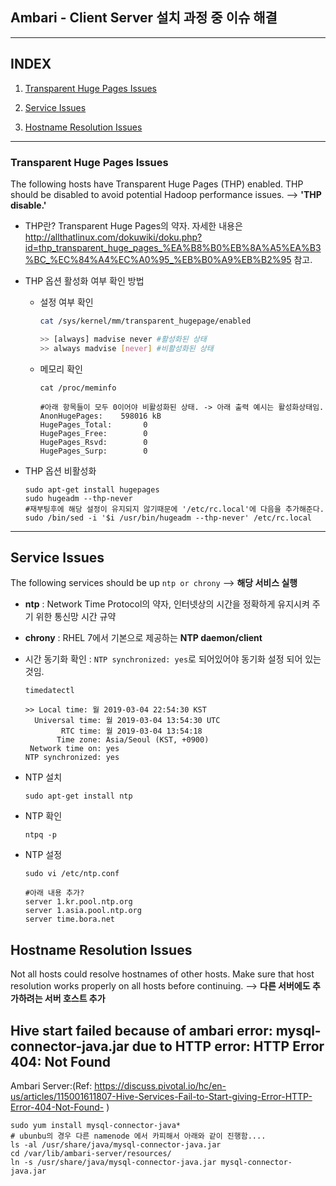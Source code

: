 ## Ambari - Client Server 설치 과정 중 이슈 해결

------

## INDEX

1. [Transparent Huge Pages Issues](#transparent-huge-pages-issues )

2. [Service Issues](#service-issues)

3. [Hostname Resolution Issues](hostname-resolution-issues)

------



### Transparent Huge Pages Issues 

The following hosts have Transparent Huge Pages (THP) enabled. THP should be disabled to avoid potential Hadoop performance issues.  -->  <b>'THP disable.'</b>

- THP란? Transparent Huge Pages의 약자.  자세한 내용은 http://allthatlinux.com/dokuwiki/doku.php?id=thp_transparent_huge_pages_%EA%B8%B0%EB%8A%A5%EA%B3%BC_%EC%84%A4%EC%A0%95_%EB%B0%A9%EB%B2%95 참고.

  

- THP 옵션 활성화 여부 확인 방법

  - 설정 여부 확인

    ```sh
    cat /sys/kernel/mm/transparent_hugepage/enabled
    
    >> [always] madvise never #활성화된 상태
    >> always madvise [never] #비활성화된 상태
    ```

  - 메모리 확인

    ```shell
    cat /proc/meminfo
    
    #아래 항목들이 모두 0이어야 비활성화된 상태. -> 아래 출력 예시는 활성화상태임.
    AnonHugePages:    598016 kB
    HugePages_Total:       0
    HugePages_Free:        0
    HugePages_Rsvd:        0
    HugePages_Surp:        0
    ```

    <!--THP 비활성화 후 재부팅하고 다시 메모리 확인했을 때, AnonHugePages의 크기는 확연히 줄었으나 완전히 0kb로는 내려가지않았다... -->

    

- THP 옵션 비활성화

  ```shell
  sudo apt-get install hugepages
  sudo hugeadm --thp-never
  #재부팅후에 해당 설정이 유지되지 않기때문에 '/etc/rc.local'에 다음을 추가해준다.
  sudo /bin/sed -i '$i /usr/bin/hugeadm --thp-never' /etc/rc.local
  ```

  <!--rc.local파일은 부팅시 자동 실행명령어 스크립트이다. 서버 부팅시마다 매번 자동 실행되길 원하는 명령어는 rc.local에 넣어준다.-->

----



## Service Issues

The following services should be up `ntp or chrony` --> <b>해당 서비스 실행</b>

- <b>ntp</b> : Network Time Protocol의 약자,  인터넷상의 시간을 정확하게 유지시켜 주기 위한 통신망 시간 규약
- <b>chrony</b> : RHEL 7에서 기본으로 제공하는 **NTP daemon/client** 



- 시간 동기화 확인 : `NTP synchronized: yes`로 되어있어야 동기화 설정 되어 있는 것임.

  ```shell
  timedatectl
  
  >> Local time: 월 2019-03-04 22:54:30 KST
    Universal time: 월 2019-03-04 13:54:30 UTC
          RTC time: 월 2019-03-04 13:54:18
         Time zone: Asia/Seoul (KST, +0900)
   Network time on: yes
  NTP synchronized: yes
  ```

  

- NTP 설치

  ```shell
  sudo apt-get install ntp
  ```

- NTP 확인

  ```shell
  ntpq -p
  ```

- NTP 설정 

  ```shell
  sudo vi /etc/ntp.conf
  
  #아래 내용 추가?
  server 1.kr.pool.ntp.org 
  server 1.asia.pool.ntp.org 
  server time.bora.net
  ```

  



## Hostname Resolution Issues

Not all hosts could resolve hostnames of other hosts. Make sure that host resolution works properly on all hosts before continuing.  --> <b>다른 서버에도 추가하려는 서버 호스트 추가</b>

<!-- hosts파일에 추가하려는 서버 추가하고 다시 체크해봐도 해결 상태로 넘어가지 않는다. 해당 이슈를 해결하지 않고 설치 진행한 결과 아무 이상은 없었다. 그래도 혹시 몰라 리서치를 해본 결과, ambari 서버를 재시작해보라는 답변을 찾았다...-->



## Hive start failed because of ambari error: mysql-connector-java.jar due to HTTP error: HTTP Error 404: Not Found

Ambari Server:(Ref: https://discuss.pivotal.io/hc/en-us/articles/115001611807-Hive-Services-Fail-to-Start-giving-Error-HTTP-Error-404-Not-Found- )

```shell
sudo yum install mysql-connector-java*
# ubunbu의 경우 다른 namenode 에서 카피해서 아래와 같이 진행함....
ls -al /usr/share/java/mysql-connector-java.jar
cd /var/lib/ambari-server/resources/
ln -s /usr/share/java/mysql-connector-java.jar mysql-connector-java.jar
```

